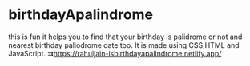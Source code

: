 # birthdayApalindrome
this is fun it helps you to find that your birthday is palidrome or not and nearest birthday paliodrome date too.
 It is made using CSS,HTML and JavaScript.
 ⇉https://rahuljain-isbirthdayapalindrome.netlify.app/

